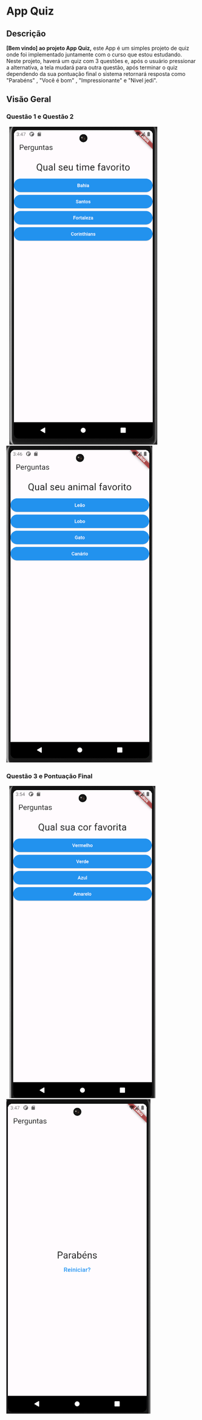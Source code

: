 # App Quiz

## Descrição

**[Bem vindo] ao projeto App Quiz,** este App é um simples projeto de quiz onde foi implementado juntamente com o curso que estou estudando. Neste projeto, haverá um quiz com 3 questões e, após o usuário pressionar a alternativa, a tela mudará para outra questão, após terminar o quiz dependendo da sua pontuação final o sistema retornará resposta como "Parabéns" , "Você é bom" , "Impressionante" e "Nivel jedi".

## Visão Geral
 ### Questão 1 e Questão 2

&nbsp; ![img questao1](Screenshots/questao3.png)  &nbsp; &nbsp; ![img questao2](Screenshots/questao2.png) <br>

 ### Questão 3 e Pontuação Final
&nbsp; ![img questao3](Screenshots/questao1.png) &nbsp; &nbsp;  ![img questao3](Screenshots/questao4.png) 

